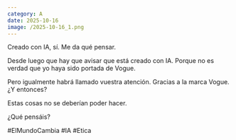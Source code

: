 ```yaml
--- 
category: A 
date: 2025-10-16 
image: /2025-10-16_1.png 
--- 
```


Creado con IA, sí. Me da qué pensar. 

Desde luego que hay que avisar que está creado con IA. Porque no es verdad que yo haya sido portada de Vogue. 

Pero igualmente habrá llamado vuestra atención. Gracias a la marca Vogue. ¿Y entonces?

Estas cosas no se deberían poder hacer. 

¿Qué pensáis?

#ElMundoCambia #IA #Etica